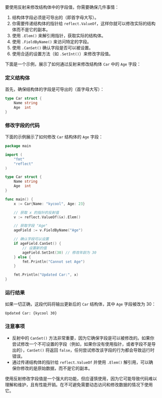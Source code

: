要使用反射来修改结构体中的字段值，你需要确保几件事情：

1. 结构体字段必须是可导出的（即首字母大写）。
2. 你需要传递结构体的指针给 `reflect.ValueOf`，这样你就可以修改实际的结构体而不是它的副本。
3. 使用 `.Elem()` 来解引用指针，获取实际的结构体。
4. 使用 `.FieldByName()` 来访问特定的字段。
5. 使用 `.CanSet()` 确认字段是否可以被设置。
6. 使用合适的设置方法（如 `.SetInt()`）来修改字段值。

下面是一个示例，展示了如何通过反射来修改结构体 `Car` 中的 `Age` 字段：

### 定义结构体

首先，确保结构体的字段是可导出的（首字母大写）：

```go
type Car struct {
    Name string
    Age  int
}
```

### 修改字段的代码

下面的示例展示了如何修改 `Car` 结构体的 `Age` 字段：

```go
package main

import (
    "fmt"
    "reflect"
)

type Car struct {
    Name string
    Age  int
}

func main() {
    x := Car{Name: "kycool", Age: 23}

    // 获取 x 的指针的反射值
    v := reflect.ValueOf(&x).Elem()

    // 获取字段 "Age"
    ageField := v.FieldByName("Age")

    // 确认字段可以设置
    if ageField.CanSet() {
        // 设置新的值
        ageField.SetInt(30) // 修改年龄为 30
    } else {
        fmt.Println("Cannot set Age")
    }

    fmt.Println("Updated Car:", x)
}
```

### 运行结果

如果一切正确，这段代码将输出更新后的 `Car` 结构体，其中 `Age` 字段被改为 30：

```
Updated Car: {kycool 30}
```

### 注意事项

-   反射中的 `CanSet()` 方法非常重要，因为它确保字段是可以被修改的。如果你尝试修改一个不可设置的字段（例如，如果你没有使用指针，或者字段不是导出的），`CanSet()` 将返回 `false`，任何尝试修改该字段的行为都会导致运行时错误。
-   通过传递结构体的指针给 `reflect.ValueOf` 并使用 `.Elem()` 解引用，可以确保你修改的是原始数据，而不是它的副本。

使用反射修改字段值是一个强大的功能，但应谨慎使用，因为它可能导致代码难以理解和维护，且有性能开销。在不可避免需要动态访问和修改数据的情况下使用它。
